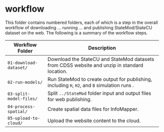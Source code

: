 # workflow #

This folder contains numbered folders, each of which is a step in the overall workflow
of downloading ... running ... and publishing StateMod/StateCU dataset on the web.
The following is a summary of the workflow steps.

| **Workflow Folder** | **Description** |
| -- | -- |
| `01-download-dataset/` | Download the StateCU and StateMod datasets from CDSS website and unzip in standard location. |
| `02-run-models/` | Run StateMod to create output for publishing, including `H`, `H2`, and `B` simulation runs . |
| `03-split-model-files/` | Split `../StateMod` folder input and output files for web publishing. |
| `04-process-spatial/` | Create spatial data files for InfoMapper. |
| `05-upload-to-cloud/` | Upload the website content to the cloud. |
